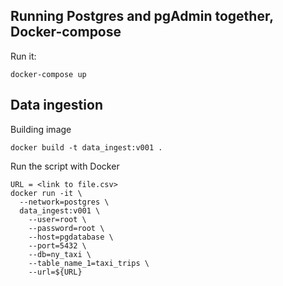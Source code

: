 ## Running Postgres and pgAdmin together, Docker-compose
Run it:
```
docker-compose up
```

## Data ingestion
Building image
```
docker build -t data_ingest:v001 .
```

Run the script with Docker

```
URL = <link to file.csv>
docker run -it \
  --network=postgres \
  data_ingest:v001 \
    --user=root \
    --password=root \
    --host=pgdatabase \
    --port=5432 \
    --db=ny_taxi \
    --table_name_1=taxi_trips \
    --url=${URL}
```
